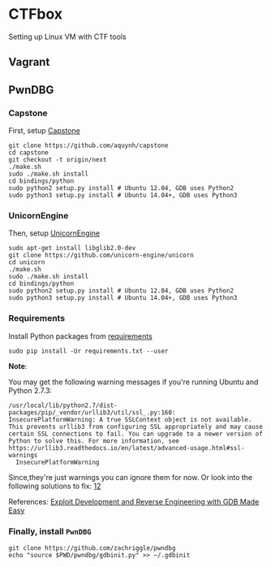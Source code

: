 # CTFbox
Setting up Linux VM with CTF tools

## Vagrant


## PwnDBG

### Capstone
First, setup [Capstone](https://github.com/aquynh/capstone)
```
git clone https://github.com/aquynh/capstone
cd capstone
git checkout -t origin/next
./make.sh
sudo ./make.sh install
cd bindings/python
sudo python2 setup.py install # Ubuntu 12.04, GDB uses Python2
sudo python3 setup.py install # Ubuntu 14.04+, GDB uses Python3

```

### UnicornEngine
Then, setup [UnicornEngine]()

```
sudo apt-get install libglib2.0-dev
git clone https://github.com/unicorn-engine/unicorn
cd unicorn
./make.sh
sudo ./make.sh install
cd bindings/python
sudo python2 setup.py install # Ubuntu 12.04, GDB uses Python2
sudo python3 setup.py install # Ubuntu 14.04+, GDB uses Python3
```
### Requirements

Install Python packages from [requirements](../blob/master/requirements.txt)
```
sudo pip install -Ur requirements.txt --user
```
**Note**:

You may get the following warning messages if you're running Ubuntu and Python 2.7.3:
```
/usr/local/lib/python2.7/dist-packages/pip/_vendor/urllib3/util/ssl_.py:160: InsecurePlatformWarning: A true SSLContext object is not available. This prevents urllib3 from configuring SSL appropriately and may cause certain SSL connections to fail. You can upgrade to a newer version of Python to solve this. For more information, see https://urllib3.readthedocs.io/en/latest/advanced-usage.html#ssl-warnings
  InsecurePlatformWarning
```
Since,they're just warnings you can ignore them for now. Or look into the following solutions to fix: [1](https://stackoverflow.com/questions/29134512/insecureplatformwarning-a-true-sslcontext-object-is-not-available-this-prevent)[2](https://urllib3.readthedocs.io/en/latest/advanced-usage.html#ssl-warnings)


References:
[Exploit Development and Reverse Engineering with GDB Made Easy](https://libraries.io/github/pwndbg/pwndbg)

### Finally, install `PwnDBG`
```
git clone https://github.com/zachriggle/pwndbg
echo "source $PWD/pwndbg/gdbinit.py" >> ~/.gdbinit
```
